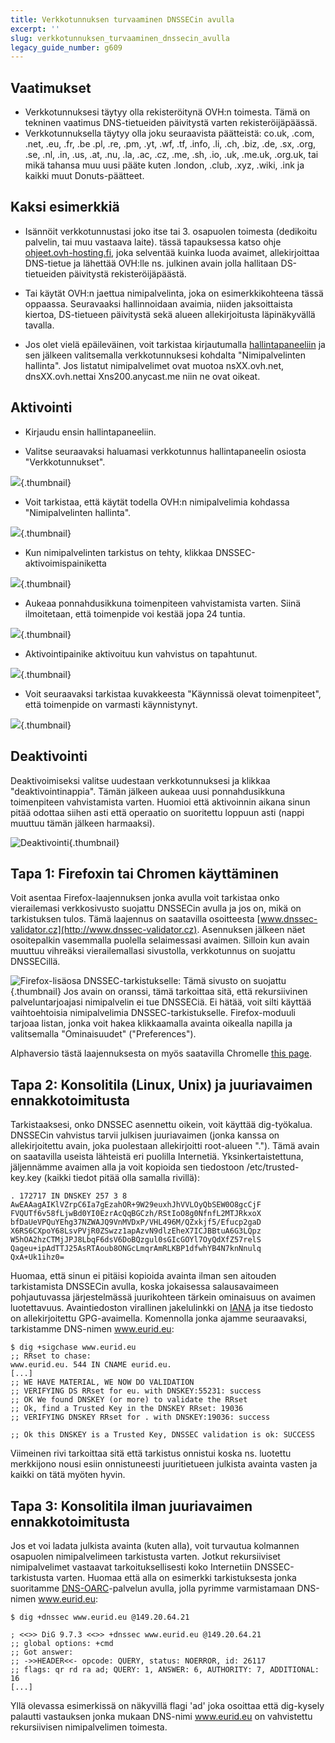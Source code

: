 ```yaml
---
title: Verkkotunnuksen turvaaminen DNSSECin avulla
excerpt: ''
slug: verkkotunnuksen_turvaaminen_dnssecin_avulla
legacy_guide_number: g609
---
```



## Vaatimukset

- Verkkotunnuksesi täytyy olla rekisteröitynä OVH:n toimesta. Tämä on tekninen vaatimus DNS-tietueiden päivitystä varten rekisteröijäpäässä.
- Verkkotunnuksella täytyy olla joku seuraavista päätteistä: co.uk, .com, .net, .eu, .fr, .be .pl, .re, .pm, .yt, .wf, .tf, .info, .li, .ch, .biz, .de, .sx, .org, .se, .nl, .in, .us, .at, .nu, .la, .ac, .cz, .me, .sh, .io, .uk, .me.uk, .org.uk, tai mikä tahansa muu uusi pääte kuten .london, .club, .xyz, .wiki, .ink ja kaikki muut Donuts-päätteet.




## Kaksi esimerkkiä

- Isännöit verkkotunnustasi joko itse tai 3. osapuolen toimesta (dedikoitu palvelin, tai muu vastaava laite). tässä tapauksessa katso ohje [ohjeet.ovh-hosting.fi](http://ohjeet.ovh-hosting.fi), joka selventää kuinka luoda avaimet, allekirjoittaa DNS-tietue ja lähettää OVH:lle ns. julkinen avain jolla hallitaan DS-tietueiden päivitystä rekisteröijäpäästä.

- Tai käytät OVH:n jaettua nimipalvelinta, joka on esimerkkikohteena tässä oppaassa. Seuravaaksi hallinnoidaan avaimia, niiden jaksoittaista kiertoa, DS-tietueen päivitystä sekä alueen allekirjoitusta läpinäkyvällä tavalla.



- Jos olet vielä epäileväinen, voit tarkistaa kirjautumalla [hallintapaneeliin](https://www.ovh.com/manager/web) ja sen jälkeen valitsemalla verkkotunnuksesi kohdalta "Nimipalvelinten hallinta". Jos listatut nimipalvelimet ovat muotoa 
nsXX.ovh.net,
dnsXX.ovh.nettai
Xns200.anycast.me niin ne ovat oikeat.



## Aktivointi

- Kirjaudu ensin hallintapaneeliin[](https://www.ovh.com/manager/web).

- Valitse seuraavaksi haluamasi verkkotunnus hallintapaneelin osiosta "Verkkotunnukset".



![](images/img_2896.jpg){.thumbnail}

- Voit tarkistaa, että käytät todella OVH:n nimipalvelimia kohdassa "Nimipalvelinten hallinta".



![](images/img_3966.jpg){.thumbnail}

- Kun nimipalvelinten tarkistus on tehty, klikkaa DNSSEC-aktivoimispainiketta



![](images/img_3967.jpg){.thumbnail}

- Aukeaa ponnahdusikkuna toimenpiteen vahvistamista varten. Siinä ilmoitetaan, että toimenpide voi kestää jopa 24 tuntia.



![](images/img_2895.jpg){.thumbnail}

- Aktivointipainike aktivoituu kun vahvistus on tapahtunut.



![](images/img_3968.jpg){.thumbnail}

- Voit seuraavaksi tarkistaa kuvakkeesta "Käynnissä olevat toimenpiteet", että toimenpide on varmasti käynnistynyt.



![](images/img_3969.jpg){.thumbnail}


## Deaktivointi
Deaktivoimiseksi valitse uudestaan verkkotunnuksesi ja klikkaa "deaktivointinappia". Tämän jälkeen aukeaa uusi ponnahdusikkuna toimenpiteen vahvistamista varten.
Huomioi että aktivoinnin aikana sinun pitää odottaa siihen asti että operaatio on suoritettu loppuun asti (nappi muuttuu tämän jälkeen harmaaksi).

![Deaktivointi](images/img_3970.jpg){.thumbnail}


## Tapa 1: Firefoxin tai Chromen käyttäminen
Voit asentaa Firefox-laajennuksen jonka avulla voit tarkistaa onko vierailemasi verkkosivusto suojattu DNSSECin avulla ja jos on, mikä on tarkistuksen tulos. Tämä laajennus on saatavilla osoitteesta [www.dnssec-validator.cz](http://www.dnssec-validator.cz). Asennuksen jälkeen näet osoitepalkin vasemmalla puolella selaimessasi avaimen. Silloin kun avain muuttuu vihreäksi vierailemallasi sivustolla, verkkotunnus on suojattu DNSSECillä.

![Firefox-lisäosa DNSSEC-tarkistukselle: Tämä sivusto on suojattu](images/img_119.jpg){.thumbnail}
Jos avain on oranssi, tämä tarkoittaa sitä, että rekursiivinen palveluntarjoajasi nimipalvelin ei tue DNSSECiä. Ei hätää, voit silti käyttää vaihtoehtoisia nimipalvelimia DNSSEC-tarkistukselle. Firefox-moduuli tarjoaa listan, jonka voit hakea klikkaamalla avainta oikealla napilla ja valitsemalla "Ominaisuudet" ("Preferences").

Alphaversio tästä laajennuksesta on myös saatavilla Chromelle [this page](https://chrome.google.com/webstore/detail/hpmbmjbcmglolhjdcbicfdhmgmcoeknm).


## Tapa 2: Konsolitila (Linux, Unix) ja juuriavaimen ennakkotoimitusta
Tarkistaaksesi, onko DNSSEC asennettu oikein, voit käyttää dig-työkalua. DNSSECin vahvistus tarvii julkisen juuriavaimen (jonka kanssa on allekirjoitettu avain, joka puolestaan allekirjoitti root-alueen "."). Tämä avain on saatavilla useista lähteistä eri puolilla Internetiä. Yksinkertaistettuna, jäljennämme avaimen alla ja voit kopioida sen tiedostoon /etc/trusted-key.key (kaikki tiedot pitää olla samalla rivillä):


```
. 172717 IN DNSKEY 257 3 8 AwEAAagAIKlVZrpC6Ia7gEzahOR+9W29euxhJhVVLOyQbSEW0O8gcCjF
FVQUTf6v58fLjwBd0YI0EzrAcQqBGCzh/RStIoO8g0NfnfL2MTJRkxoX
bfDaUeVPQuYEhg37NZWAJQ9VnMVDxP/VHL496M/QZxkjf5/Efucp2gaD
X6RS6CXpoY68LsvPVjR0ZSwzz1apAzvN9dlzEheX7ICJBBtuA6G3LQpz
W5hOA2hzCTMjJPJ8LbqF6dsV6DoBQzgul0sGIcGOYl7OyQdXfZ57relS
Qageu+ipAdTTJ25AsRTAoub8ONGcLmqrAmRLKBP1dfwhYB4N7knNnulq
QxA+Uk1ihz0=
```


Huomaa, että sinun ei pitäisi kopioida avainta ilman sen aitouden tarkistamista DNSSECin avulla, koska jokaisessa salausavaimeen pohjautuvassa järjestelmässä juurikohteen tärkein ominaisuus on avaimen luotettavuus. Avaintiedoston virallinen jakelulinkki on [IANA](https://data.iana.org/root-anchors) ja itse tiedosto on allekirjoitettu GPG-avaimella.
Komennolla jonka ajamme seuraavaksi, tarkistamme DNS-nimen www.eurid.eu:

```
$ dig +sigchase www.eurid.eu
;; RRset to chase:
www.eurid.eu. 544 IN CNAME eurid.eu.
[...]
;; WE HAVE MATERIAL, WE NOW DO VALIDATION
;; VERIFYING DS RRset for eu. with DNSKEY:55231: success
;; OK We found DNSKEY (or more) to validate the RRset
;; Ok, find a Trusted Key in the DNSKEY RRset: 19036
;; VERIFYING DNSKEY RRset for . with DNSKEY:19036: success

;; Ok this DNSKEY is a Trusted Key, DNSSEC validation is ok: SUCCESS
```


Viimeinen rivi tarkoittaa sitä että tarkistus onnistui koska ns. luotettu merkkijono nousi esiin onnistuneesti juuritietueen julkista avainta vasten ja kaikki on tätä myöten hyvin.


## Tapa 3: Konsolitila ilman juuriavaimen ennakkotoimitusta
Jos et voi ladata julkista avainta (kuten alla), voit turvautua kolmannen osapuolen nimipalvelimeen tarkistusta varten. Jotkut rekursiiviset nimipalvelimet vastaavat tarkoituksellisesti koko Internetiin DNSSEC-tarkistusta varten. Huomaa että alla on esimerkki tarkistuksesta jonka suoritamme [DNS-OARC](https://www.dns-oarc.net/oarc/services/odvr)-palvelun avulla, jolla pyrimme varmistamaan DNS-nimen www.eurid.eu:


```
$ dig +dnssec www.eurid.eu @149.20.64.21

; <<>> DiG 9.7.3 <<>> +dnssec www.eurid.eu @149.20.64.21
;; global options: +cmd
;; Got answer:
;; ->>HEADER<<- opcode: QUERY, status: NOERROR, id: 26117
;; flags: qr rd ra ad; QUERY: 1, ANSWER: 6, AUTHORITY: 7, ADDITIONAL: 16
[...]
```


Yllä olevassa esimerkissä on näkyvillä flagi 'ad' joka osoittaa että dig-kysely palautti vastauksen jonka mukaan DNS-nimi www.eurid.eu on vahvistettu rekursiivisen nimipalvelimen toimesta.

